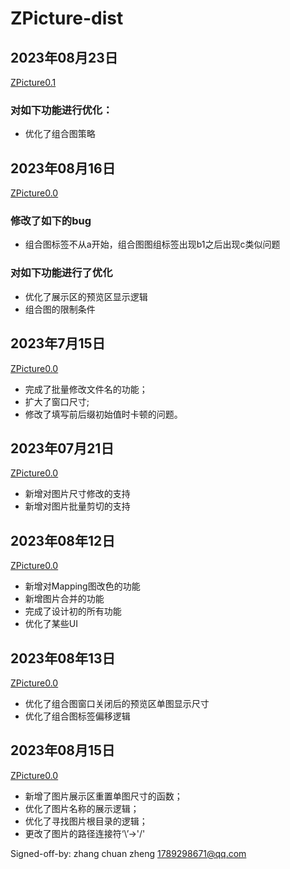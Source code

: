 # ZPicture-dist

##  2023年08月23日
[ZPicture0.1]()
### 对如下功能进行优化：
- 优化了组合图策略

## 2023年08月16日 
[ZPicture0.0](https://github.com/zhang-chuan-zheng/ZPicture-dist/releases)
### 修改了如下的bug
+ 组合图标签不从a开始，组合图图组标签出现b1之后出现c类似问题

### 对如下功能进行了优化
+ 优化了展示区的预览区显示逻辑
+ 组合图的限制条件

## 2023年7月15日
[ZPicture0.0](https://github.com/zhang-chuan-zheng/ZPicture-dist/releases)
+ 完成了批量修改文件名的功能；
+ 扩大了窗口尺寸;
+ 修改了填写前后缀初始值时卡顿的问题。

## 2023年07月21日
[ZPicture0.0](https://github.com/zhang-chuan-zheng/ZPicture-dist/releases)
+ 新增对图片尺寸修改的支持
+ 新增对图片批量剪切的支持

## 2023年08年12日
[ZPicture0.0](https://github.com/zhang-chuan-zheng/ZPicture-dist/releases)
+ 新增对Mapping图改色的功能
+ 新增图片合并的功能
+ 完成了设计初的所有功能
+ 优化了某些UI

## 2023年08年13日
[ZPicture0.0](https://github.com/zhang-chuan-zheng/ZPicture-dist/releases)
+ 优化了组合图窗口关闭后的预览区单图显示尺寸
+ 优化了组合图标签偏移逻辑


## 2023年08月15日
[ZPicture0.0](https://github.com/zhang-chuan-zheng/ZPicture-dist/releases)
+ 新增了图片展示区重置单图尺寸的函数；
+ 优化了图片名称的展示逻辑；
+ 优化了寻找图片根目录的逻辑；
+ 更改了图片的路径连接符‘\\’->'/'



Signed-off-by: zhang chuan zheng <1789298671@qq.com>

